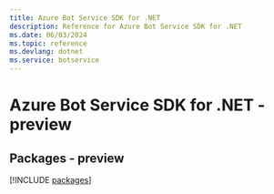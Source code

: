 ```yaml
---
title: Azure Bot Service SDK for .NET
description: Reference for Azure Bot Service SDK for .NET
ms.date: 06/03/2024
ms.topic: reference
ms.devlang: dotnet
ms.service: botservice
---
```

# Azure Bot Service SDK for .NET - preview
## Packages - preview
[!INCLUDE [packages](bot-service-index.md)]